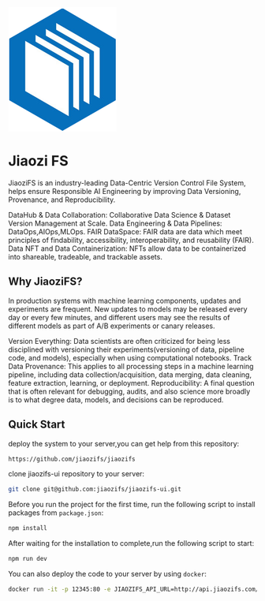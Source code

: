 ![Alt text](pub/jiaozifs.png)

# Jiaozi FS
JiaoziFS is an industry-leading Data-Centric Version Control File System, helps ensure Responsible AI Engineering by improving Data Versioning, Provenance, and Reproducibility.

DataHub & Data Collaboration: Collaborative Data Science & Dataset Version Management at Scale.
Data Engineering & Data Pipelines: DataOps,AIOps,MLOps.
FAIR DataSpace: FAIR data are data which meet principles of findability, accessibility, interoperability, and reusability (FAIR).
Data NFT and Data Containerization: NFTs allow data to be containerized into shareable, tradeable, and trackable assets.

## Why JiaoziFS?

In production systems with machine learning components, updates and experiments are frequent. New updates to models may be released every day or every few minutes, and different users may see the results of different models as part of A/B experiments or canary releases.

Version Everything: Data scientists are often criticized for being less disciplined with versioning their experiments(versioning of data, pipeline code, and models), especially when using computational notebooks.
Track Data Provenance: This applies to all processing steps in a machine learning pipeline, including data collection/acquisition, data merging, data cleaning, feature extraction, learning, or deployment.
Reproducibility: A final question that is often relevant for debugging, audits, and also science more broadly is to what degree data, models, and decisions can be reproduced.

## Quick Start

deploy the system to your server,you can get help from this repository:
```bash
https://github.com/jiaozifs/jiaozifs
```

clone jiaozifs-ui repository to your server:

```bash
git clone git@github.com:jiaozifs/jiaozifs-ui.git
```

Before you run the project for the first time, run the following script to install packages from `package.json`:
```bash
npm install
```
After waiting for the installation to complete,run the following script to start:
```bash
npm run dev
```
You can also deploy the code to your server by using `docker`:

```bash
docker run -it -p 12345:80 -e JIAOZIFS_API_URL=http://api.jiaozifs.com/api/v1 gitdatateam/jiaozifs-ui:latest
```
